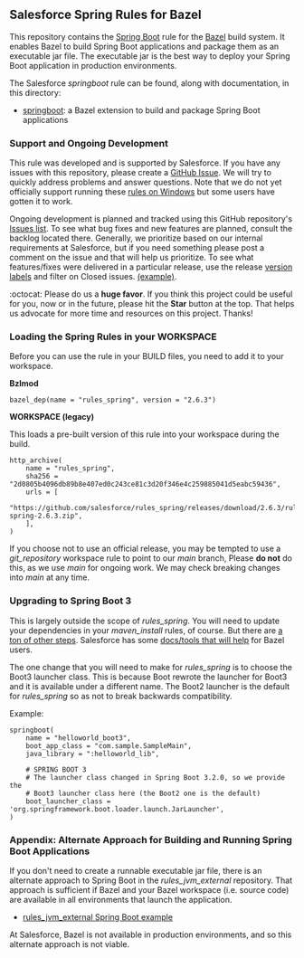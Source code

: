 ## Salesforce Spring Rules for Bazel

This repository contains the [Spring Boot](https://spring.io/guides/gs/spring-boot/) rule
  for the [Bazel](https://bazel.build/) build system.
It enables Bazel to build Spring Boot applications and package them as an executable jar file.
The executable jar is the best way to deploy your Spring Boot application in production environments.

The Salesforce *springboot* rule can be found, along with documentation, in this directory:
- [springboot](springboot): a Bazel extension to build and package Spring Boot applications

### Support and Ongoing Development

This rule was developed and is supported by Salesforce.
If you have any issues with this repository, please create a [GitHub Issue](https://github.com/salesforce/rules_spring/issues).
We will try to quickly address problems and answer questions.
Note that we do not yet officially support running these [rules on Windows](https://github.com/salesforce/rules_spring/issues/25) but some users have gotten it to work.

Ongoing development is planned and tracked using this GitHub repository's [Issues list](https://github.com/salesforce/rules_spring/issues).
To see what bug fixes and new features are planned, consult the backlog located there.
Generally, we prioritize based on our internal requirements at Salesforce, but if you need something 
  please post a comment on the issue and that will help us prioritize.
To see what features/fixes were delivered in a particular release, use the release 
  [version labels](https://github.com/salesforce/rules_spring/issues/labels) and filter on Closed issues.
  [(example)](https://github.com/salesforce/rules_spring/issues?q=label%3A2.6.1+is%3Aclosed).

:octocat: Please do us a **huge favor**. If you think this project could be useful for you, now or in the future,
  please hit the **Star** button at the top. That helps us advocate for more time and resources on this project. Thanks!

### Loading the Spring Rules in your WORKSPACE

Before you can use the rule in your BUILD files, you need to add it to your workspace.

**Bzlmod**

```starlark
bazel_dep(name = "rules_spring", version = "2.6.3")
```

**WORKSPACE (legacy)**

This loads a pre-built version of this rule into your workspace during the build.
```starlark
http_archive(
    name = "rules_spring",
    sha256 = "2d0805b4096db89b8e407ed0c243ce81c3d20f346e4c259885041d5eabc59436",
    urls = [
        "https://github.com/salesforce/rules_spring/releases/download/2.6.3/rules-spring-2.6.3.zip",
    ],
)
```

If you choose not to use an official release, you may be tempted to use a *git_repository* workspace
  rule to point to our *main* branch,
Please **do not** do this, as we use *main* for ongoing work.
We may check breaking changes into *main* at any time.


### Upgrading to Spring Boot 3

This is largely outside the scope of *rules_spring*.
You will need to update your dependencies in your *maven_install* rules, of course.
But there are [a ton of other steps](https://github.com/spring-projects/spring-boot/wiki/Spring-Boot-3.0-Migration-Guide).
Salesforce has some [docs/tools that will help](https://github.com/salesforce/rules_spring/issues/230) for Bazel users.

The one change that you will need to make for *rules_spring* is to choose the Boot3 launcher class.
This is because Boot rewrote the launcher for Boot3 and it is available under a different name.
The Boot2 launcher is the default for *rules_spring* so as not to break backwards compatibility.

Example:
```starlark
springboot(
    name = "helloworld_boot3",
    boot_app_class = "com.sample.SampleMain",
    java_library = ":helloworld_lib",

    # SPRING BOOT 3
    # The launcher class changed in Spring Boot 3.2.0, so we provide the
    # Boot3 launcher class here (the Boot2 one is the default)
    boot_launcher_class = 'org.springframework.boot.loader.launch.JarLauncher',
)
```

### Appendix: Alternate Approach for Building and Running Spring Boot Applications

If you don't need to create a runnable executable jar file, there is an alternate approach to Spring Boot
  in the *rules_jvm_external* repository.
That approach is sufficient if Bazel and your Bazel workspace (i.e. source code) are available in
  all environments that launch the application.
- [rules_jvm_external Spring Boot example](https://github.com/bazelbuild/rules_jvm_external/tree/master/examples/spring_boot)

At Salesforce, Bazel is not available in production environments, and so this alternate approach is not viable.
